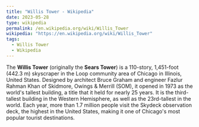 ```yaml
---
title: "Willis Tower - Wikipedia"
date: 2023-05-28
type: wikipedia
permalink: /en.wikipedia.org/wiki/Willis_Tower
wikipedia: "https://en.wikipedia.org/wiki/Willis_Tower"
tags:
  - Willis Tower
  - Wikipedia
---
```

The **Willis Tower** (originally the **Sears Tower**) is a 110-story, 1,451-foot (442.3 m) skyscraper in the Loop community area of Chicago in Illinois, United States. Designed by architect Bruce Graham and engineer Fazlur Rahman Khan of Skidmore, Owings & Merrill (SOM), it opened in 1973 as the world's tallest building, a title that it held for nearly 25 years. It is the third-tallest building in the Western Hemisphere, as well as the 23rd-tallest in the world. Each year, more than 1.7 million people visit the Skydeck observation deck, the highest in the United States, making it one of Chicago's most popular tourist destinations.